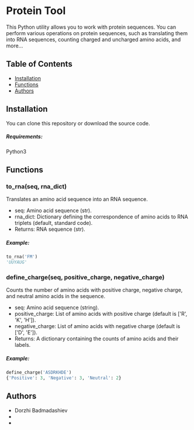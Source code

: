 # Protein Tool

This Python utility allows you to work with protein sequences. You can perform various operations on protein sequences, such as translating them into RNA sequences, counting charged and uncharged amino acids, and more...

## Table of Contents

- [Installation](#installation)
- [Functions](#functions)
- [Authors](#Authors)

## Installation

You can clone this repository or download the source code. 

##### Requirements:

Python3

## Functions
### to_rna(seq, rna_dict)
Translates an amino acid sequence into an RNA sequence.

- seq: Amino acid sequence (str).
- rna_dict: Dictionary defining the correspondence of amino acids to RNA triplets (default, standard code).
- Returns: RNA sequence (str).

##### Example:
```python
to_rna('FM')
'UUYAUG'
```
### define_charge(seq, positive_charge, negative_charge)
Counts the number of amino acids with positive charge, negative charge, and neutral amino acids in the sequence.

- seq: Amino acid sequence (string).
- positive_charge: List of amino acids with positive charge (default is ['R', 'K', 'H']).
- negative_charge: List of amino acids with negative charge (default is ['D', 'E']).
- Returns: A dictionary containing the counts of amino acids and their labels.

##### Example:
```python
define_charge('ASDRKHDE')
{'Positive': 3, 'Negative': 3, 'Neutral': 2}
```

## Authors
- Dorzhi Badmadashiev
- 
- 